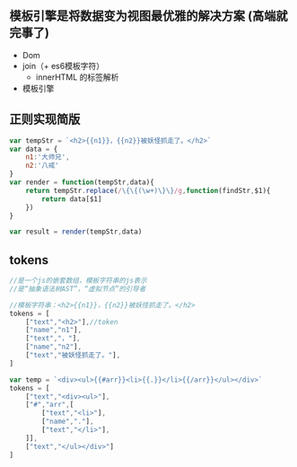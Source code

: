 ##  模板引擎是将数据变为视图最优雅的解决方案  (高端就完事了)

- Dom
- join（+ es6模板字符）
  - innerHTML 的标签解析
- 模板引擎

## 正则实现简版

```js
var tempStr = `<h2>{{n1}}，{{n2}}被妖怪抓走了。</h2>`
var data = {
    n1:'大师兄',
    n2:'八戒'
}
var render = function(tempStr,data){
    return tempStr.replace(/\{\{(\w+)\}\}/g,function(findStr,$1){
        return data[$1]
    })
}

var result = render(tempStr,data)
```

## tokens

```js
//是一个js的嵌套数组，模板字符串的js表示
//是“抽象语法树AST”，“虚拟节点”的引导者
```

```js
//模板字符串：<h2>{{n1}}，{{n2}}被妖怪抓走了。</h2>
tokens = [
    ["text","<h2>"],//token
    ["name","n1"],
    ["text","，"],
    ["name","n2"],
    ["text","被妖怪抓走了。"],
]
```

```js
var temp = `<div><ul>{{#arr}}<li>{{.}}</li>{{/arr}}</ul></div>`
tokens = [
    ["text","<div><ul>"],
    ["#","arr",[
        ["text","<li>"],
        ["name","."],
        ["text","</li>"],
    ]],
    ["text","</ul></div>"]
]
```


